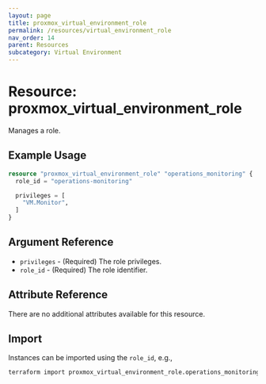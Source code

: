 ```yaml
---
layout: page
title: proxmox_virtual_environment_role
permalink: /resources/virtual_environment_role
nav_order: 14
parent: Resources
subcategory: Virtual Environment
---
```


# Resource: proxmox_virtual_environment_role

Manages a role.

## Example Usage

```terraform
resource "proxmox_virtual_environment_role" "operations_monitoring" {
  role_id = "operations-monitoring"

  privileges = [
    "VM.Monitor",
  ]
}
```

## Argument Reference

- `privileges` - (Required) The role privileges.
- `role_id` - (Required) The role identifier.

## Attribute Reference

There are no additional attributes available for this resource.

## Import

Instances can be imported using the `role_id`, e.g.,

```bash
terraform import proxmox_virtual_environment_role.operations_monitoring operations-monitoring
```
